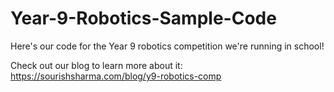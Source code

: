# Year-9-Robotics-Sample-Code
Here's our code for the Year 9 robotics competition we're running in school!

Check out our blog to learn more about it:
<br>
https://sourishsharma.com/blog/y9-robotics-comp

